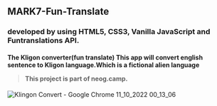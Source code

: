 <h2> MARK7-Fun-Translate</h2>
<h3> developed by using HTML5, CSS3, Vanilla JavaScript and Funtranslations API.</h3>

<h4> The Kligon converter(fun translate)
This app will convert english sentence to Kligon language.Which is a fictional alien language

> This project is part of neog.camp. </b></h4>



![Klingon Convert - Google Chrome 11_10_2022 00_13_06](https://user-images.githubusercontent.com/109124944/195020741-c4c3c618-71fa-4a1a-b7c7-a017a3738ce0.png)



